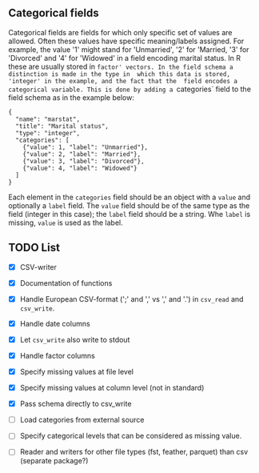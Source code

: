 

Categorical fields
-------------------------------------------------------------------------------

Categorical fields are fields for which only specific set of values are allowed. 
Often these values have specific meaning/labels assigned. For example, the value
'1' might stand for 'Unmarried', '2' for 'Married, '3' for 'Divorced' and '4' 
for 'Widowed' in a field encoding marital status. In R these are usually stored 
in `factor' vectors. In the field schema a distinction is made in the type in 
which this data is stored, 'integer' in the example, and the fact that the 
field encodes a categorical variable. This is done by adding a `categories` field
to the field schema as in the example below:

```
{
  "name": "marstat",
  "title": "Marital status",
  "type": "integer",
  "categories": [
    {"value": 1, "label": "Unmarried"},
    {"value": 2, "label": "Married"},
    {"value": 3, "label": "Divorced"},
    {"value": 4, "label": "Widowed"}
  ]
}
```

Each element in the `categories` field should be an object with a `value` and 
optionally a `label` field. The `value` field should be of the same type as the
field (integer in this case); the `label` field should be a string. Whe `label` 
is missing, `value` is used as the label.


TODO List
-------------------------------------------------------------------------------

- [x] CSV-writer
- [x] Documentation of functions
- [x] Handle European CSV-format (';' and ',' vs ',' and '.') in `csv_read` and
      `csv_write`.
- [x] Handle date columns
- [x] Let `csv_write` also write to stdout
- [x] Handle factor columns
- [x] Specify missing values at file level 
- [x] Specify missing values at column level (not in standard)
- [x] Pass schema directly to csv_write
- [ ] Load categories from external source
- [ ] Specify categorical levels that can be considered as missing value.
- [ ] Reader and writers for other file types (fst, feather, parquet) 
      than csv (separate package?)

